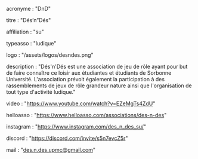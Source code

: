 acronyme : "DnD"

titre : "Dés’n”Dés"

affiliation : "su"

typeasso : "ludique"

logo : "/assets/logos/desndes.png"

description : "Dés'n'Dés est une association de jeu de rôle ayant pour but de faire connaître ce loisir aux étudiantes et étudiants de Sorbonne Université. L'association prévoit également la participation à des rassemblements de jeux de rôle grandeur nature ainsi que l'organisation de tout type d'activité ludique."

video : "https://www.youtube.com/watch?v=EZeMgTs4ZdU"

helloasso : "https://www.helloasso.com/associations/des-n-des"

instagram : "https://www.instagram.com/des_n_des_su/"

discord : "https://discord.com/invite/s5n7evcZ5r"

mail : "des.n.des.upmc@gmail.com"